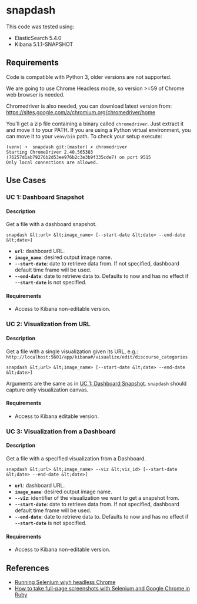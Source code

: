 # snapdash

This code was tested using:
* ElasticSearch 5.4.0
* Kibana 5.1.1-SNAPSHOT


## Requirements

Code is compatible with Python 3, older versions are not supported.

We are going to use Chrome Headless mode, so version >=59 of Chrome web browser
is needed.

Chromedriver is also needed, you can download latest version from:
https://sites.google.com/a/chromium.org/chromedriver/home

You'll get a zip file containing a binary called `chromedriver`. Just extract
it and move it to your PATH. If you are using a Python virtual environment,
you can move it to your `venv/bin` path. To check your setup execute:
```
(venv) ➜  snapdash git:(master) ✗ chromedriver
Starting ChromeDriver 2.40.565383 (76257d1ab79276b2d53ee976b2c3e3b9f335cde7) on port 9515
Only local connections are allowed.

```

## Use Cases

### UC 1: Dashboard Snapshot
#### Description
Get a file with a dashboard snapshot.
```
snapdash &lt;url> &lt;image_name> [--start-date &lt;date> --end-date &lt;date>]
```
* **`url`**: dashboard URL.
* **`image_name`**: desired output image name.
* **`--start-date`**: date to retrieve data from. If not specified, dashboard 
    default time frame will be used.
* **`--end-date`**: date to retrieve data to. Defaults to now and has no effect if
    **`--start-date`** is not specified.

#### Requirements
* Access to Kibana non-editable version.

### UC 2: Visualization from URL
#### Description
Get a file with a single visualization given its URL, e.g.:
`http://localhost:5601/app/kibana#/visualize/edit/discourse_categories`
```
snapdash &lt;url> &lt;image_name> [--start-date &lt;date> --end-date &lt;date>]
```

Arguments are the same as in [UC 1: Dashboard Snapshot](#uc-1:-dashboard-snapshot).
`snapdash` should capture only visualization canvas.

#### Requirements
* Access to Kibana editable version.

### UC 3: Visualization from a Dashboard
#### Description
Get a file with a specified visualization from a Dashboard.
```
snapdash &lt;url> &lt;image_name> --viz &lt;viz_id> [--start-date &lt;date> --end-date &lt;date>]
```
* **`url`**: dashboard URL.
* **`image_name`**: desired output image name.
* **`--viz`**: identifier of the visualization we want to get a snapshot from. 
* **`--start-date`**: date to retrieve data from. If not specified, dashboard 
    default time frame will be used.
* **`--end-date`**: date to retrieve data to. Defaults to now and has no effect if
    **`--start-date`** is not specified.

#### Requirements
* Access to Kibana non-editable version.

## References
  * [Running Selenium wiyh headless Chrome](https://intoli.com/blog/running-selenium-with-headless-chrome/)
  * [How to take full-page screenshots with Selenium and Google Chrome in Ruby](https://gist.github.com/elcamino/5f562564ecd2fb86f559)